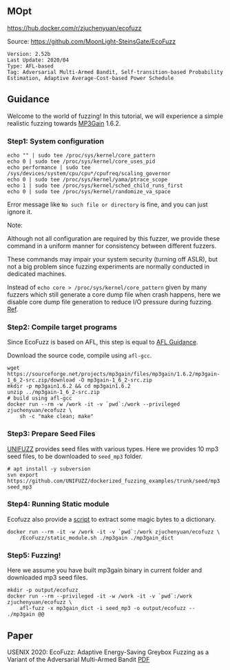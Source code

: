 ## MOpt

https://hub.docker.com/r/zjuchenyuan/ecofuzz

Source: https://github.com/MoonLight-SteinsGate/EcoFuzz

```
Version: 2.52b
Last Update: 2020/04
Type: AFL-based
Tag: Adversarial Multi-Armed Bandit, Self-transition-based Probability Estimation, Adaptive Average-Cost-based Power Schedule
```

## Guidance

Welcome to the world of fuzzing! 
In this tutorial, we will experience a simple realistic fuzzing towards [MP3Gain](http://mp3gain.sourceforge.net/) 1.6.2.

### Step1: System configuration

```
echo "" | sudo tee /proc/sys/kernel/core_pattern
echo 0 | sudo tee /proc/sys/kernel/core_uses_pid
echo performance | sudo tee /sys/devices/system/cpu/cpu*/cpufreq/scaling_governor
echo 0 | sudo tee /proc/sys/kernel/yama/ptrace_scope
echo 1 | sudo tee /proc/sys/kernel/sched_child_runs_first
echo 0 | sudo tee /proc/sys/kernel/randomize_va_space
```

Error message like `No such file or directory` is fine, and you can just ignore it.

Note: 

Although not all configuration are required by this fuzzer, we provide these command in a uniform manner for consistency between different fuzzers. 

These commands may impair your system security (turning off ASLR), but not a big problem since fuzzing experiments are normally conducted in dedicated machines.

Instead of `echo core > /proc/sys/kernel/core_pattern` given by many fuzzers which still generate a core dump file when crash happens, 
here we disable core dump file generation to reduce I/O pressure during fuzzing. [Ref](http://man7.org/linux/man-pages/man5/core.5.html).

### Step2: Compile target programs

Since EcoFuzz is based on AFL, this step is equal to [AFL Guidance](https://hub.docker.com/r/zjuchenyuan/afl).

Download the source code, compile using `afl-gcc`.

```
wget https://sourceforge.net/projects/mp3gain/files/mp3gain/1.6.2/mp3gain-1_6_2-src.zip/download -O mp3gain-1_6_2-src.zip
mkdir -p mp3gain1.6.2 && cd mp3gain1.6.2
unzip ../mp3gain-1_6_2-src.zip
# build using afl-gcc
docker run --rm -w /work -it -v `pwd`:/work --privileged zjuchenyuan/ecofuzz \
    sh -c "make clean; make"
```

### Step3: Prepare Seed Files

[UNIFUZZ](https://github.com/UNIFUZZ/seeds) provides seed files with various types. Here we provides 10 mp3 seed files, to be downloaded to `seed_mp3` folder.

```
# apt install -y subversion
svn export https://github.com/UNIFUZZ/dockerized_fuzzing_examples/trunk/seed/mp3 seed_mp3
```

### Step4: Running Static module

Ecofuzz also provide a [script](https://github.com/MoonLight-SteinsGate/EcoFuzz/blob/master/EcoFuzz/static_module.sh) to extract some magic bytes to a dictionary.

```
docker run --rm -it -w /work -it -v `pwd`:/work zjuchenyuan/ecofuzz \
    /EcoFuzz/static_module.sh ./mp3gain ./mp3gain_dict
```

### Step5: Fuzzing!

Here we assume you have built mp3gain binary in current folder and downloaded mp3 seed files.

```
mkdir -p output/ecofuzz
docker run --rm --privileged -it -w /work -it -v `pwd`:/work zjuchenyuan/ecofuzz \
    afl-fuzz -x mp3gain_dict -i seed_mp3 -o output/ecofuzz -- ./mp3gain @@
```

## Paper

USENIX 2020: EcoFuzz: Adaptive Energy-Saving Greybox Fuzzing as a Variant of the Adversarial Multi-Armed Bandit [PDF](https://www.usenix.org/system/files/sec20-yue.pdf)